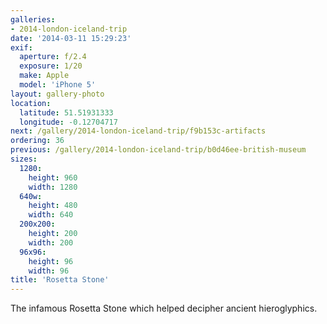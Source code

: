 ```yaml
---
galleries:
- 2014-london-iceland-trip
date: '2014-03-11 15:29:23'
exif:
  aperture: f/2.4
  exposure: 1/20
  make: Apple
  model: 'iPhone 5'
layout: gallery-photo
location:
  latitude: 51.51931333
  longitude: -0.12704717
next: /gallery/2014-london-iceland-trip/f9b153c-artifacts
ordering: 36
previous: /gallery/2014-london-iceland-trip/b0d46ee-british-museum
sizes:
  1280:
    height: 960
    width: 1280
  640w:
    height: 480
    width: 640
  200x200:
    height: 200
    width: 200
  96x96:
    height: 96
    width: 96
title: 'Rosetta Stone'
---
```


The infamous Rosetta Stone which helped decipher ancient hieroglyphics.
